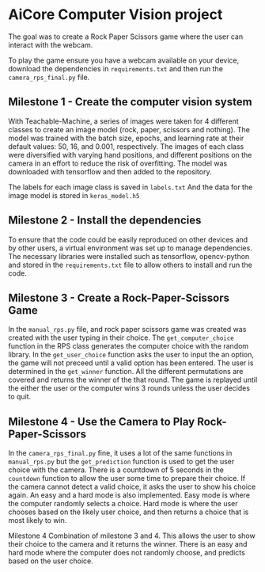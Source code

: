 # AiCore Computer Vision project

The goal was to create a Rock Paper Scissors game where the user can interact with the webcam.

To play the game ensure you have a webcam available on your device, download the dependencies in ```requirements.txt``` and then run the ```camera_rps_final.py``` file.


## Milestone 1 - Create the computer vision system

With Teachable-Machine, a series of images were taken for 4 different classes to create an image model (rock, paper, scissors and nothing).
The model was trained with the batch size, epochs, and learning rate at their default values: 50, 16, and 0.001, respectively.
The images of each class were diversified with varying hand positions, and different positions on the camera in an effort to reduce the risk of overfitting.
The model was downloaded with tensorflow and then added to the repository.

The labels for each image class is saved in ``` labels.txt ```
And the data for the image model is stored in ```keras_model.h5```

## Milestone 2 - Install the dependencies

To ensure that the code could be easily reproduced on other devices and by other users, a virtual environment was set up to manage dependencies.
The necessary libraries were installed such as tensorflow, opencv-python  and stored in the ```requirements.txt``` file to allow others to install and run the code. 


## Milestone 3 - Create a Rock-Paper-Scissors Game
In the ```manual_rps.py``` file, and rock paper scissors game was created was created with the user typing in their choice.
The ```get_computer_choice``` function in the RPS class generates the computer choice with the random library.
In the ```get_user_choice``` function asks the user to input the an option, the game will not preceed until a valid option has been entered.
The user is determined in the ```get_winner``` function. All the different permutations are covered and returns the winner of the that round.
The game is replayed until the either the user or the computer wins 3 rounds unless the user decides to quit.

## Milestone 4 - Use the Camera to Play Rock-Paper-Scissors

In the ```camera_rps_final.py``` fine, it uses a lot of the same functions in ```manual_rps.py``` but the ```get_prediction``` function is used to get the user choice with the camera.
There is a countdown of 5 seconds in the ```countdown``` function to allow the user some time to prepare their choice.
If the camera cannot detect a valid choice, it asks the user to show his choice again.
An easy and a hard mode is also implemented. Easy mode is where the computer randomly selects a choice.
Hard mode is where the user chooses based on the likely user choice, and then returns a choice that is most likely to win.



Milestone 4
Combination of milestone 3 and 4. This allows the user to show their choice to the camera and it returns the winner.
There is an easy and hard mode where the computer does not randomly choose, and predicts based on the user choice.
